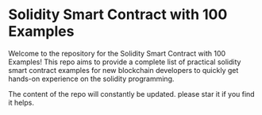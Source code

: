 # Solidity Smart Contract with 100 Examples

Welcome to the repository for the Solidity Smart Contract with 100 Examples! This repo aims to provide a complete list of practical solidity smart contract examples for new blockchain developers to quickly get hands-on experience on the solidity programming.

The content of the repo will constantly be updated. please star it if you find it helps.

